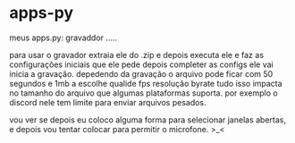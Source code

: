 # apps-py
meus apps.py:
gravaddor
.....

para usar o gravador extraia ele do .zip e depois executa ele e faz as configurações iniciais que ele pede depois completer as configs ele vai inicia a gravação.
depedendo da gravação o arquivo pode ficar com 50 segundos e 1mb a escolhe qualide fps resolução byrate tudo isso impacta no tamanho do arquivo que algumas plataformas suporta. por exemplo o discord nele tem limite para enviar arquivos pesados.

vou ver se depois eu coloco alguma forma para selecionar janelas abertas, e depois vou tentar colocar para permitir o microfone. >_<
